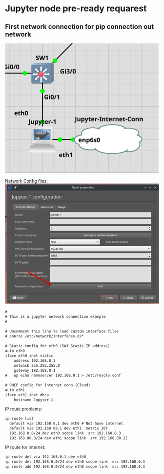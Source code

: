 # Jupyter node pre-ready requarest

## First network connection for pip connection out network

![network an internet connection](./static-files/network%20an%20internet%20connection%20jupyter%20docker%20node.png)

Network Config files:
![network config area](./static-files/network%20conf%20gns3%20for%20jupyter.png)

```shell
#
# This is a jupyter network connection example
#

# Uncomment this line to load custom interface files
# source /etc/network/interfaces.d/*

# Static config for eth0 (SW1 Static IP address)
auto eth0
iface eth0 inet static
	address 192.168.0.3
	netmask 255.255.255.0
	gateway 192.168.0.1
#	up echo nameserver 192.168.0.1 > /etc/resolv.conf

# DHCP config for Internet conn (Cloud)
auto eth1
iface eth1 inet dhcp
	hostname Jupyter-1
```

IP route problems:

```shell
ip route list
  default via 192.168.0.1 dev eth0 # Not have internet
  default via 192.168.88.1 dev eth1  metric 207
  192.168.0.0/24 dev eth0 scope link  src 192.168.0.3
  192.168.88.0/24 dev eth1 scope link  src 192.168.88.22
```

IP route for internet:

```shell
ip route del via 192.168.0.1 dev eth0
ip route del 192.168.0.0/24 dev eth0 scope link  src 192.168.0.3
ip route add 192.168.0.0/24 dev eth0 scope link  src 192.168.0.3
```
